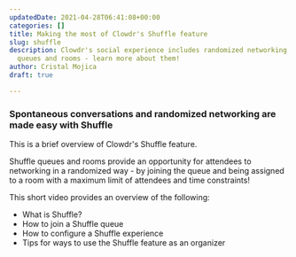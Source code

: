 ```yaml
---
updatedDate: 2021-04-28T06:41:08+00:00
categories: []
title: Making the most of Clowdr's Shuffle feature
slug: shuffle
description: Clowdr's social experience includes randomized networking via Shuffle
  queues and rooms - learn more about them!
author: Cristal Mojica
draft: true

---
```

### Spontaneous conversations and randomized networking are made easy with Shuffle

This is a brief overview of Clowdr's Shuffle feature. 

Shuffle queues and rooms provide an opportunity for attendees to networking in a randomized way - by joining the queue and being assigned to a room with a maximum limit of attendees and time constraints!

This short video provides an overview of the following:

* What is Shuffle?
* How to join a Shuffle queue
* How to configure a Shuffle experience
* Tips for ways to use the Shuffle feature as an organizer